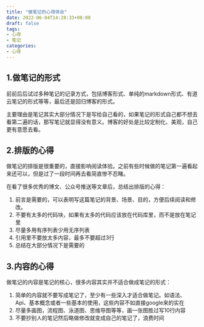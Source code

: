 ```yaml
---
title: "做笔记的心得体会"
date: 2022-06-04T14:28:33+08:00
draft: false
tags:
- 心得
- 笔记
categories:
- 心得
---
```

## 1.做笔记的形式

前前后后试过多种笔记的记录方式，包括博客形式、单纯的markdown形式、有道云笔记的形式等等，最后还是回归博客的形式。

主要理由是笔记其实大部分情况下是写给自己看的，如果笔记的形式自己都不想去看第二遍的话，那写笔记就显得没有意义。博客的好处是比较定制化、美观，自己更有意愿去看。



## 2.排版的心得

做笔记的排版是很重要的，直接影响阅读体验。之前有些时候做的笔记第一遍看起来还可以，但是过了一段时间再去看简直惨不忍睹。

在看了很多优秀的博文、公众号推送等文章后，总结出排版的心得：

1. 前言是需要的，可以表明写这篇笔记的背景、场景、目的，方便后续阅读和修改。
2. 不要有太多的代码块，如果有太多的代码应该放在代码库里，而不是放在笔记里
3. 尽量多用有序列表少用无序列表
4. 引用里不要放太多内容，最多不要超过3行
5. 总结在大部分情况下是需要的



## 3.内容的心得

做笔记的内容是笔记的核心，很多内容其实并不适合做成笔记的形式：

1. 简单的内容就不要写成笔记了，至少有一些深入才适合做笔记。如语法、Api、基本概念或者一些基本的使用，这些内容不如直接google来的实在
2. 尽量多画图，流程图、泳道图、思维导图等等，画一张图胜过写10行内容
3. 不要抄别人的笔记然后略做修改就变成自己的笔记了，浪费时间
